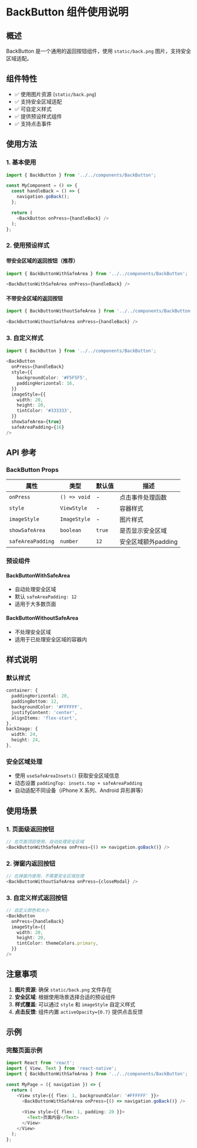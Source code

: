 # BackButton 组件使用说明

## 概述

BackButton 是一个通用的返回按钮组件，使用 `static/back.png` 图片，支持安全区域适配。

## 组件特性

- ✅ 使用图片资源 (`static/back.png`)
- ✅ 支持安全区域适配
- ✅ 可自定义样式
- ✅ 提供预设样式组件
- ✅ 支持点击事件

## 使用方法

### 1. 基本使用

```typescript
import { BackButton } from '../../components/BackButton';

const MyComponent = () => {
  const handleBack = () => {
    navigation.goBack();
  };

  return (
    <BackButton onPress={handleBack} />
  );
};
```

### 2. 使用预设样式

#### 带安全区域的返回按钮（推荐）
```typescript
import { BackButtonWithSafeArea } from '../../components/BackButton';

<BackButtonWithSafeArea onPress={handleBack} />
```

#### 不带安全区域的返回按钮
```typescript
import { BackButtonWithoutSafeArea } from '../../components/BackButton';

<BackButtonWithoutSafeArea onPress={handleBack} />
```

### 3. 自定义样式

```typescript
import { BackButton } from '../../components/BackButton';

<BackButton
  onPress={handleBack}
  style={{
    backgroundColor: '#F5F5F5',
    paddingHorizontal: 16,
  }}
  imageStyle={{
    width: 20,
    height: 20,
    tintColor: '#333333',
  }}
  showSafeArea={true}
  safeAreaPadding={16}
/>
```

## API 参考

### BackButton Props

| 属性 | 类型 | 默认值 | 描述 |
|------|------|--------|------|
| `onPress` | `() => void` | - | 点击事件处理函数 |
| `style` | `ViewStyle` | - | 容器样式 |
| `imageStyle` | `ImageStyle` | - | 图片样式 |
| `showSafeArea` | `boolean` | `true` | 是否显示安全区域 |
| `safeAreaPadding` | `number` | `12` | 安全区域额外padding |

### 预设组件

#### BackButtonWithSafeArea
- 自动处理安全区域
- 默认 `safeAreaPadding: 12`
- 适用于大多数页面

#### BackButtonWithoutSafeArea
- 不处理安全区域
- 适用于已处理安全区域的容器内

## 样式说明

### 默认样式
```typescript
container: {
  paddingHorizontal: 20,
  paddingBottom: 12,
  backgroundColor: '#FFFFFF',
  justifyContent: 'center',
  alignItems: 'flex-start',
},
backImage: {
  width: 24,
  height: 24,
},
```

### 安全区域处理
- 使用 `useSafeAreaInsets()` 获取安全区域信息
- 动态设置 `paddingTop: insets.top + safeAreaPadding`
- 自动适配不同设备（iPhone X 系列、Android 异形屏等）

## 使用场景

### 1. 页面级返回按钮
```typescript
// 在页面顶部使用，自动处理安全区域
<BackButtonWithSafeArea onPress={() => navigation.goBack()} />
```

### 2. 弹窗内返回按钮
```typescript
// 在弹窗内使用，不需要安全区域处理
<BackButtonWithoutSafeArea onPress={closeModal} />
```

### 3. 自定义样式返回按钮
```typescript
// 自定义颜色和大小
<BackButton
  onPress={handleBack}
  imageStyle={{
    width: 20,
    height: 20,
    tintColor: themeColors.primary,
  }}
/>
```

## 注意事项

1. **图片资源**: 确保 `static/back.png` 文件存在
2. **安全区域**: 根据使用场景选择合适的预设组件
3. **样式覆盖**: 可以通过 `style` 和 `imageStyle` 自定义样式
4. **点击反馈**: 组件内置 `activeOpacity={0.7}` 提供点击反馈

## 示例

### 完整页面示例
```typescript
import React from 'react';
import { View, Text } from 'react-native';
import { BackButtonWithSafeArea } from '../../components/BackButton';

const MyPage = ({ navigation }) => {
  return (
    <View style={{ flex: 1, backgroundColor: '#FFFFFF' }}>
      <BackButtonWithSafeArea onPress={() => navigation.goBack()} />
      
      <View style={{ flex: 1, padding: 20 }}>
        <Text>页面内容</Text>
      </View>
    </View>
  );
};
```
